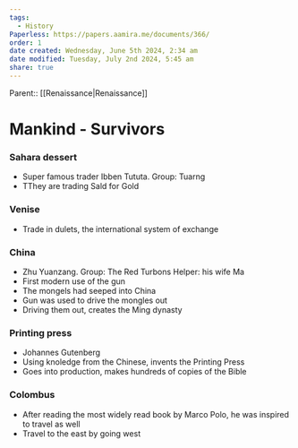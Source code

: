 ```yaml
---
tags:
  - History
Paperless: https://papers.aamira.me/documents/366/
order: 1
date created: Wednesday, June 5th 2024, 2:34 am
date modified: Tuesday, July 2nd 2024, 5:45 am
share: true
---
```


Parent:: [[Renaissance|Renaissance]]

# Mankind - Survivors

### Sahara dessert

- Super famous trader Ibben Tututa. Group: Tuarng
- TThey are trading Sald for Gold

### Venise

- Trade in dulets, the international system of exchange

### China

- Zhu Yuanzang. Group: The Red Turbons Helper: his wife Ma
- First modern use of the gun
- The mongels had seeped into China
- Gun was used to drive the mongles out
- Driving them out, creates the Ming dynasty

### Printing press

- Johannes Gutenberg
- Using knoledge from the Chinese, invents the Printing Press
- Goes into production, makes hundreds of copies of the Bible

### Colombus

- After reading the most widely read book by Marco Polo, he was inspired to travel as well
- Travel to the east by going west
